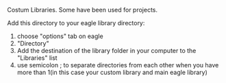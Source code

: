 Costum Libraries. Some have been used for projects. 

Add this directory to your eagle library directory:
  1. choose "options" tab on eagle
  2. "Directory"
  3. Add the destination of the library folder in your computer to the "Libraries" list
  4. use semicolon ; to separate directories from each other when you have more than 1(in this case your custom library and main eagle    library)
